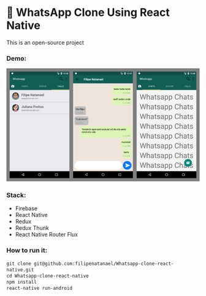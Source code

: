 # :iphone: WhatsApp Clone Using React Native

This is an open-source project

### Demo:

![alt text](https://raw.githubusercontent.com/filipenatanael/images-in-readme/master/Whatsapp-clone-react-native/whatsappClone.jpg)

### Stack:

- Firebase
- React Native
- Redux
- Redux Thunk
- React Native Router Flux

### How to run it:
```
git clone git@github.com:filipenatanael/Whatsapp-clone-react-native.git
cd Whatsapp-clone-react-native
npm install
react-native run-android
```
